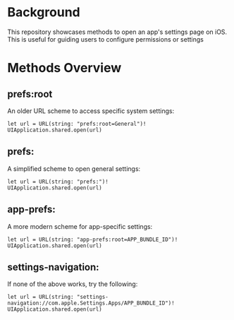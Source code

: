 # Background
This repository showcases methods to open an app's settings page on iOS. This is useful for guiding users to configure permissions or settings


# Methods Overview
## prefs:root
An older URL scheme to access specific system settings:
```
let url = URL(string: "prefs:root=General")!
UIApplication.shared.open(url)
```

## prefs:
A simplified scheme to open general settings:

```
let url = URL(string: "prefs:")!
UIApplication.shared.open(url)
```

## app-prefs:
A more modern scheme for app-specific settings:
```
let url = URL(string: "app-prefs:root=APP_BUNDLE_ID")!
UIApplication.shared.open(url)
```

## settings-navigation:
If none of the above works, try the following:
```
let url = URL(string: "settings-navigation://com.apple.Settings.Apps/APP_BUNDLE_ID")!
UIApplication.shared.open(url)


```
